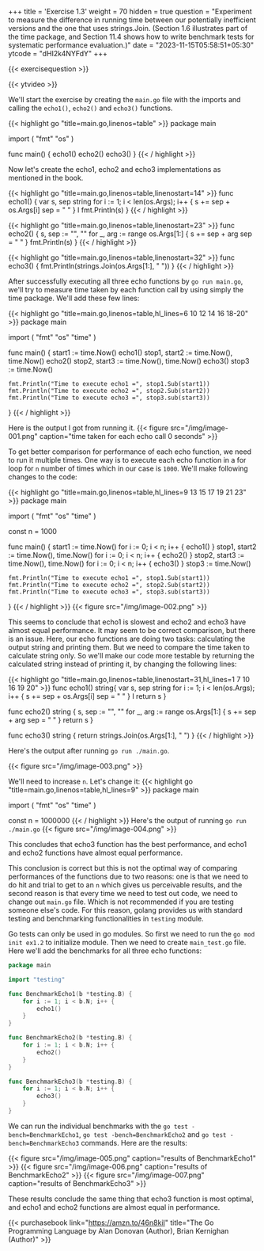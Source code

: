 +++
title = 'Exercise 1.3'
weight = 70
hidden = true
question = "Experiment to measure the difference in running time between our potentially inefficient versions and the one that uses strings.Join. (Section 1.6 illustrates part of the time package, and Section 11.4 shows how to write benchmark tests for systematic performance evaluation.)"
date = "2023-11-15T05:58:51+05:30"
ytcode = "dHI2k4NYFdY"
+++

{{< exercisequestion >}}

{{< ytvideo >}}

We'll start the exercise by creating the `main.go` file with the imports and calling the `echo1()`, `echo2()` and `echo3()` functions.

{{< highlight go "title=main.go,linenos=table" >}}
package main

import ( 
    "fmt"
    "os"
)

func main() {
    echo1()
    echo2()
    echo3()
}
{{< / highlight >}}

Now let's create the echo1, echo2 and echo3 implementations as mentioned in the book.

{{< highlight go "title=main.go,linenos=table,linenostart=14" >}}
func echo1() {
    var s, sep string
    for i := 1; i < len(os.Args); i++ {
        s += sep + os.Args[i]
        sep = " "
    } I
    fmt.Println(s)
}
{{< / highlight >}}

{{< highlight go "title=main.go,linenos=table,linenostart=23" >}}
func echo2() {
    s, sep := "", ""
    for _, arg := range os.Args[1:] {
        s += sep + arg
        sep = " "
    }
    fmt.Println(s)
}
{{< / highlight >}}

{{< highlight go "title=main.go,linenos=table,linenostart=32" >}}
func echo3() {
    fmt.Println(strings.Join(os.Args[1:], " "))
}
{{< / highlight >}}

After successfully executing all three echo functions by `go run main.go`, we'll try to measure time taken by each function call by using simply the time package. We'll add these few lines:

{{< highlight go "title=main.go,linenos=table,hl_lines=6 10 12 14 16 18-20" >}}
package main

import ( 
    "fmt"
    "os"
    "time"
)

func main() {
    start1 := time.Now()
    echo1()
    stop1, start2 := time.Now(), time.Now()
    echo2()
    stop2, start3 := time.Now(), time.Now()
    echo3()
    stop3 := time.Now()

    fmt.Println("Time to execute echo1 =", stop1.Sub(start1))
    fmt.Println("Time to execute echo2 =", stop2.Sub(start2))
    fmt.Println("Time to execute echo3 =", stop3.sub(start3))
}
{{< / highlight >}}

Here is the output I got from running it.
{{< figure src="/img/image-001.png" caption="time taken for each echo call 0 seconds" >}}

To get better comparison for performance of each echo function, we need to run it multiple times. One way is to execute each echo function in a for loop for `n` number of times which in our case is `1000`. We'll make following changes to the code:

{{< highlight go "title=main.go,linenos=table,hl_lines=9 13 15 17 19 21 23" >}}
package main

import ( 
    "fmt"
    "os"
    "time"
)

const n = 1000

func main() {
    start1 := time.Now()
    for i := 0; i < n; i++ {
        echo1()
    }
    stop1, start2 := time.Now(), time.Now()
    for i := 0; i < n; i++ {
        echo2()
    }
    stop2, start3 := time.Now(), time.Now()
    for i := 0; i < n; i++ {
        echo3()
    }
    stop3 := time.Now()

    fmt.Println("Time to execute echo1 =", stop1.Sub(start1))
    fmt.Println("Time to execute echo2 =", stop2.Sub(start2))
    fmt.Println("Time to execute echo3 =", stop3.sub(start3))
}
{{< / highlight >}}
{{< figure src="/img/image-002.png" >}}

This seems to conclude that echo1 is slowest and echo2 and echo3 have almost equal performance. It may seem to be correct comparison, but there is an issue. Here, our echo functions are doing two tasks: calculating the output string and printing them. But we need to compare the time taken to calculate string only. So we'll make our code more testable by returning the calculated string instead of printing it, by changing the following lines:

{{< highlight go "title=main.go,linenos=table,linenostart=31,hl_lines=1 7 10 16 19 20" >}}
func echo1() string{
    var s, sep string
    for i := 1; i < len(os.Args); i++ {
        s += sep + os.Args[i]
        sep = " "
    } I
    return s
}

func echo2() string {
    s, sep := "", ""
    for _, arg := range os.Args[1:] {
        s += sep + arg
        sep = " "
    }
    return s
}

func echo3() string {
    return strings.Join(os.Args[1:], " ")
}
{{< / highlight >}}

Here's the output after running `go run ./main.go`.

{{< figure src="/img/image-003.png" >}}

We'll need to increase `n`. Let's change it:
{{< highlight go "title=main.go,linenos=table,hl_lines=9" >}}
package main

import ( 
    "fmt"
    "os"
    "time"
)

const n = 1000000
{{< / highlight >}}
Here's the output of running `go run ./main.go`
{{< figure src="/img/image-004.png" >}}

This concludes that echo3 function has the best performance, and echo1 and echo2 functions have almost equal performance.

This conclusion is correct but this is not the optimal way of comparing performances of the functions due to two reasons: one is that we need to do hit and trial to get to an `n` which gives us perceivable results, and the second reason is that every time we need to test out code, we need to change out `main.go` file. Which is not recommended if you are testing someone else's code. For this reason, golang provides us with standard testing and benchmarking functionalities in `testing` module.

Go tests can only be used in go modules. So first we need to run the `go mod init ex1.2` to initialize module. Then we need to create `main_test.go` file. Here we'll add the benchmarks for all three echo functions:

```go { title="main_test.go" }
package main

import "testing"

func BenchmarkEcho1(b *testing.B) {
	for i := 1; i < b.N; i++ {
		echo1()
	}
}

func BenchmarkEcho2(b *testing.B) {
	for i := 1; i < b.N; i++ {
		echo2()
	}
}

func BenchmarkEcho3(b *testing.B) {
	for i := 1; i < b.N; i++ {
		echo3()
	}
}
```

We can run the individual benchmarks with the `go test -bench=BenchmarkEcho1`, `go test -bench=BenchmarkEcho2` and `go test -bench=BenchmarkEcho3` commands. Here are the results:


{{< figure src="/img/image-005.png" caption="results of BenchmarkEcho1" >}}
{{< figure src="/img/image-006.png" caption="results of BenchmarkEcho2" >}}
{{< figure src="/img/image-007.png" caption="results of BenchmarkEcho3" >}}

These results conclude the same thing that echo3 function is most optimal, and echo1 and echo2 functions are almost equal in performance.

{{< purchasebook link="https://amzn.to/46n8kiI" title="The Go Programming Language by Alan Donovan (Author), Brian Kernighan (Author)" >}}